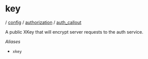 # key

/ [config](/reference/server-config/index.md) / [authorization](/reference/server-config/config/authorization/index.md) / [auth_callout](/reference/server-config/config/authorization/auth_callout/index.md) 

A public XKey that will encrypt server requests to the auth
service.

*Aliases*
- `xkey`

